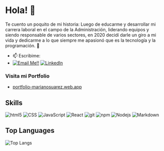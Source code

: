 # Hola! 👋
Te cuento un poquito de mi historia: Luego de educarme y desarrollar mi carrera laboral en el campo de la Administración, liderando equipos y siendo responsable de varios sectores, en 2020 decidí darle un giro a mi vida y dedicarme a lo que siempre me apasionó que es la tecnología y la programación.
:metal:

- 📫 Escribime: 
- <a href="mailto:marianohectorsuarez@gmail.com">![Email Me!!](https://img.shields.io/badge/Gmail-D14836?style=for-the-badge&logo=gmail&logoColor=white)</a> <a href="https://www.linkedin.com/in/mariano-suarez-/">![LinkedIn](https://img.shields.io/badge/LinkedIn-0077B5?style=for-the-badge&logo=linkedin&logoColor=white)</a>

### Visita mi Portfolio  
- [portfolio-marianosuarez.web.app](https://portfolio-marianosuarez.web.app)

## Skills
<p>
  <img alt="html5" src="https://img.shields.io/badge/-HTML5-E34F26?style=flat-square&logo=html5&logoColor=white" />
  <img alt="CSS" src="https://img.shields.io/badge/CSS%20-%231572B6.svg?style=flat-square&logo=css3&logoColor=white" />
  <img alt="JavaScript" src="https://img.shields.io/badge/JavaScript%20-%23F7DF1E.svg?style=flat-square&logo=javascript&logoColor=black" />
  <img alt="React" src="https://img.shields.io/badge/-React-45b8d8?style=flat-square&logo=react&logoColor=white" />
  <img alt="git" src="https://img.shields.io/badge/-Git-F05032?style=flat-square&logo=git&logoColor=white" />
  <img alt="npm" src="https://img.shields.io/badge/-NPM-CB3837?style=flat-square&logo=npm&logoColor=white" />
  <img alt="Nodejs" src="https://img.shields.io/badge/-Nodejs-43853d?style=flat-square&logo=Node.js&logoColor=white" />
  <img alt="Markdown" src="https://img.shields.io/badge/Markdown-%23000000.svg?style=flat-square&logo=markdown&logoColor=white" />
</p>

## Top Languages
  
  ![Top Langs](https://github-readme-stats.vercel.app/api/top-langs/?username=suarezmariano&layout=compact)

<!--
**suarezmariano/suarezmariano** is a ✨ _special_ ✨ repository because its `README.md` (this file) appears on your GitHub profile.
-->
